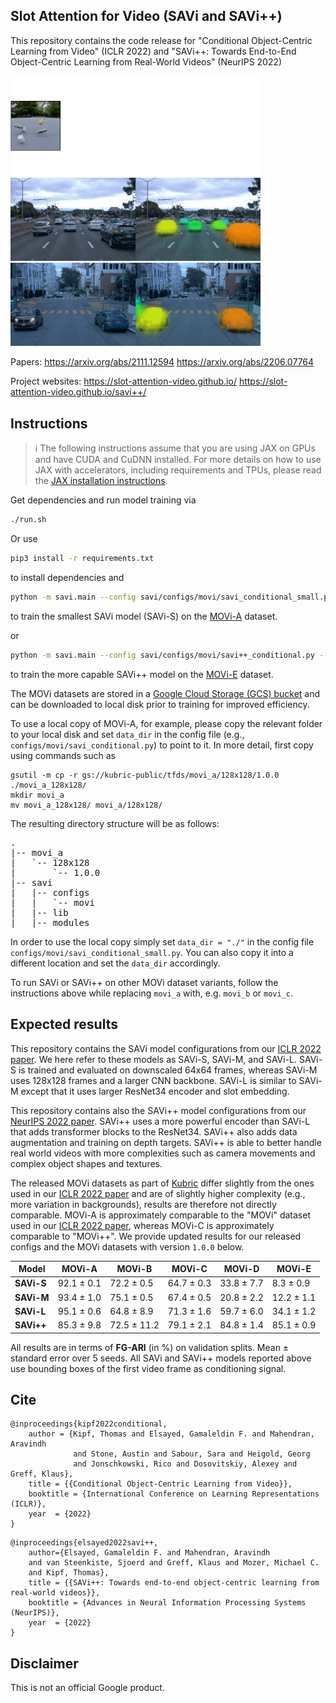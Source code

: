## Slot Attention for Video (SAVi and SAVi++)

This repository contains the code release for "Conditional Object-Centric
Learning from Video" (ICLR 2022) and "SAVi++: Towards End-to-End Object-Centric
Learning from Real-World Videos" (NeurIPS 2022)


<img src="savi.gif" alt="SAVi animation" width="400"/>

<br />

<img src="savi++_1.gif" alt="SAVi++ animation 1" width="400"/>

<img src="savi++_2.gif" alt="SAVi++ animation 2" width="400"/>

Papers:
https://arxiv.org/abs/2111.12594
https://arxiv.org/abs/2206.07764

Project websites:
https://slot-attention-video.github.io/
https://slot-attention-video.github.io/savi++/

## Instructions
> ℹ️ The following instructions assume that you are using JAX on GPUs and have CUDA and CuDNN installed. For more details on how to use JAX with accelerators, including requirements and TPUs, please read the [JAX installation instructions](https://github.com/google/jax#installation).

Get dependencies and run model training via
```sh
./run.sh
```

Or use
```sh
pip3 install -r requirements.txt
```
to install dependencies and
```sh
python -m savi.main --config savi/configs/movi/savi_conditional_small.py --workdir tmp/
```
to train the smallest SAVi model (SAVi-S) on the [MOVi-A](https://github.com/google-research/kubric/blob/main/challenges/movi/README.md) dataset.

or

```sh
python -m savi.main --config savi/configs/movi/savi++_conditional.py --workdir tmp/
```
to train the more capable SAVi++ model on the [MOVi-E](https://github.com/google-research/kubric/blob/main/challenges/movi/README.md) dataset.

The MOVi datasets are stored in a [Google Cloud Storage (GCS) bucket](https://console.cloud.google.com/storage/browser/kubric-public/tfds)
and can be downloaded to local disk prior to training for improved efficiency.

To use a local copy of MOVi-A, for example, please copy the relevant folder to your local disk and set `data_dir` in the config file (e.g., `configs/movi/savi_conditional.py`) to point to it.  In more detail, first copy using commands such as

```
gsutil -m cp -r gs://kubric-public/tfds/movi_a/128x128/1.0.0 ./movi_a_128x128/
mkdir movi_a
mv movi_a_128x128/ movi_a/128x128/
```

The resulting directory structure will be as follows:
<pre>
.
|-- movi_a
|   `-- 128x128
|       `-- 1.0.0
|-- savi
|   |-- configs
|   |   `-- movi
|   |-- lib
|   |-- modules
</pre>

In order to use the local copy simply set `data_dir = "./"` in the config file `configs/movi/savi_conditional_small.py`. You can also copy it into a different location and set the `data_dir` accordingly.

To run SAVi or SAVi++ on other MOVi dataset variants, follow the instructions above while replacing `movi_a` with, e.g. `movi_b` or `movi_c`.

## Expected results

This repository contains the SAVi model configurations from our [ICLR 2022 paper](https://arxiv.org/abs/2111.12594). We here refer to these models as SAVi-S, SAVi-M, and SAVi-L. SAVi-S is trained and evaluated on downscaled 64x64 frames, whereas SAVi-M uses 128x128 frames and a larger CNN backbone. SAVi-L is similar to SAVi-M except that it uses larger ResNet34 encoder and slot embedding.

This repository contains also the SAVi++ model configurations from our [NeurIPS 2022 paper](https://arxiv.org/abs/2206.07764). SAVi++ uses a more powerful encoder than SAVi-L that adds transformer blocks to the ResNet34. SAVi++ also adds data augmentation and training on depth targets. SAVi++ is able to better handle real world videos with more complexities such as camera movements and complex object shapes and textures.

The released MOVi datasets as part of [Kubric](https://github.com/google-research/kubric/) differ slightly from the ones used in our [ICLR 2022 paper](https://arxiv.org/abs/2111.12594) and are of slightly higher complexity (e.g., more variation in backgrounds), results are therefore not directly comparable. MOVi-A is approximately comparable to the "MOVi" dataset used in our [ICLR 2022 paper](https://arxiv.org/abs/2111.12594), whereas MOVi-C is approximately comparable to "MOVi++". We provide updated results for our released configs and the MOVi datasets with version `1.0.0` below.

| Model      | MOVi-A      | MOVi-B      | MOVi-C     | MOVi-D     | MOVi-E    |
|------------|-------------|-------------|------------|------------|-----------|
| **SAVi-S** | 92.1 ± 0.1  | 72.2 ± 0.5  | 64.7 ± 0.3 | 33.8 ± 7.7 | 8.3 ± 0.9 |
| **SAVi-M** | 93.4 ± 1.0  | 75.1 ± 0.5  | 67.4 ± 0.5 | 20.8 ± 2.2 | 12.2 ± 1.1|
| **SAVi-L** | 95.1 ± 0.6  | 64.8 ± 8.9  | 71.3 ± 1.6 | 59.7 ± 6.0 | 34.1 ± 1.2|
| **SAVi++** | 85.3 ± 9.8  | 72.5 ± 11.2 | 79.1 ± 2.1 | 84.8 ± 1.4 | 85.1 ± 0.9|


All results are in terms of **FG-ARI** (in %) on validation splits. Mean ± standard error over 5 seeds. All SAVi and SAVi++ models reported above use bounding boxes of the first video frame as conditioning signal.

## Cite

```
@inproceedings{kipf2022conditional,
    author = {Kipf, Thomas and Elsayed, Gamaleldin F. and Mahendran, Aravindh
              and Stone, Austin and Sabour, Sara and Heigold, Georg
              and Jonschkowski, Rico and Dosovitskiy, Alexey and Greff, Klaus},
    title = {{Conditional Object-Centric Learning from Video}},
    booktitle = {International Conference on Learning Representations (ICLR)},
    year  = {2022}
}
```

```
@inproceedings{elsayed2022savi++,
    author={Elsayed, Gamaleldin F. and Mahendran, Aravindh
    and van Steenkiste, Sjoerd and Greff, Klaus and Mozer, Michael C.
    and Kipf, Thomas},
    title = {{SAVi++: Towards end-to-end object-centric learning from real-world videos}},
    booktitle = {Advances in Neural Information Processing Systems (NeurIPS)},
    year  = {2022}
}
```

## Disclaimer
This is not an official Google product.
